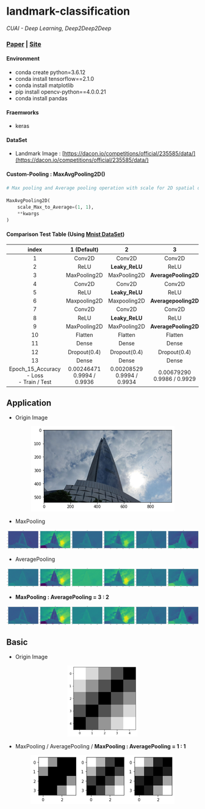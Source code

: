 # landmark-classification

*CUAI - Deep Learning, Deep2Deep2Deep*

### [Paper]() | [Site]() 

#### Environment

- conda create python=3.6.12
- conda install tensorflow==2.1.0
- conda install matplotlib 
- pip install opencv-python==4.0.0.21
- conda install pandas

#### Fraemworks

- keras

#### DataSet

 - Landmark Image : [https://dacon.io/competitions/official/235585/data/](https://dacon.io/competitions/official/235585/data/)

#### Custom-Pooling : MaxAvgPooling2D()
```python
# Max pooling and Average pooling operation with scale for 2D spatial data.

MaxAvgPooling2D(
    scale_Max_to_Average=(1, 1),
    **kwargs
)
```

#### Comparison Test Table (Using [Mnist DataSet](https://en.wikipedia.org/wiki/MNIST_database))

| index | 1 (Default) | 2 | 3 | 4 |
| :---: | :---: | :---: | :---: | :---: |
| 1  | Conv2D       | Conv2D         | Conv2D               | Conv2D                     |
| 2  | ReLU         | **Leaky_ReLU** | ReLU                 | ReLU                       |
| 3  | MaxPooling2D | MaxPooling2D   | **AveragePooling2D** | **MaxAvgPooling2D((1,1))** |
| 4  | Conv2D       | Conv2D         | Conv2D               | Conv2D                     |
| 5  | ReLU         | **Leaky_ReLU** | ReLU                 | ReLU                       |
| 6  | Maxpooling2D | Maxpooling2D   | **Averagepooling2D** | **MaxAvgPooling2D((1,1))** |
| 7  | Conv2D       | Conv2D         | Conv2D               | Conv2D                     |
| 8  | ReLU         | **Leaky_ReLU** | ReLU                 | ReLU                       |
| 9  | MaxPooling2D | MaxPooling2D   | **AveragePooling2D** | **MaxAvgPooling2D((1,1))** |
| 10 | Flatten      | Flatten        | Flatten              | Flatten                    |
| 11 | Dense        | Dense          | Dense                | Dense                      |
| 12 | Dropout(0.4) | Dropout(0.4)   | Dropout(0.4)         | Dropout(0.4)               |
| 13 | Dense        | Dense          | Dense                | Dense                      |
| Epoch_15_Accuracy<br>- Loss<br>- Train / Test | 0.00246471<br>0.9994 / 0.9936 | 0.00208529<br>0.9994 / 0.9934 | 0.00679290<br>0.9986 / 0.9929 | 0.00359770<br>0.9991 / 0.9930 |

## Application

- Origin Image
<p align="center">
  <img src="imgs/org1.png">
</p>

- MaxPooling
<p align="center">
  <img src="imgs/ref1.png">
</p>

- AveragePooling
<p align="center">
  <img src="imgs/ref2.png">
</p>

- **MaxPooling : AveragePooling = 3 : 2**
<p align="center">
  <img src="imgs/ref3.png">
</p>

## Basic

- Origin Image
<p align="center">
  <img src="imgs/org2.png">
</p>

- MaxPooling / AveragePooling / **MaxPooling : AveragePooling = 1 : 1**
<p align="center">
  <img src="imgs/ref4.png">
</p>
